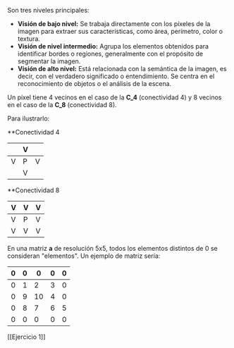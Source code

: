 Son tres niveles principales:

- **Visión de bajo nivel:** Se trabaja directamente con los píxeles de la imagen para extraer sus características, como área, perímetro, color o textura.
- **Visión de nivel intermedio:** Agrupa los elementos obtenidos para identificar bordes o regiones, generalmente con el propósito de segmentar la imagen.
- **Visión de alto nivel:** Está relacionada con la semántica de la imagen, es decir, con el verdadero significado o entendimiento. Se centra en el reconocimiento de objetos o el análisis de la escena.

Un píxel tiene 4 vecinos en el caso de la **C_4** (conectividad 4) y 8 vecinos en el caso de la **C_8** (conectividad 8).

Para ilustrarlo:


**Conectividad 4 

|     | V   |     |
| --- | --- | --- |
| V   | P   | V   |
|     | V   |     |
**Conectividad 8

| V   | V   | V   |
| --- | --- | --- |
| V   | P   | V   |
| V   | V   | V   |

En una matriz **a** de resolución 5x5, todos los elementos distintos de 0 se consideran "elementos". Un ejemplo de matriz sería:

| 0   | 0   | 0   | 0   | 0   |
| --- | --- | --- | --- | --- |
| 0   | 1   | 2   | 3   | 0   |
| 0   | 9   | 10  | 4   | 0   |
| 0   | 8   | 7   | 6   | 5   |
| 0   | 0   | 0   | 0   | 0   |
[[Ejercicio 1]]
